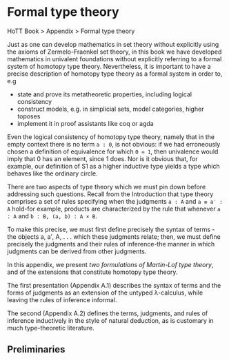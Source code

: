 # Formal type theory

HoTT Book > Appendix > Formal type theory

Just as one can develop mathematics in set theory without explicitly using the axioms of Zermelo-Fraenkel set theory, in this book we have developed mathematics in univalent foundations without explicitly referring to a formal system of homotopy type theory. Nevertheless, it is important to have a precise description of homotopy type theory as a formal system in order to, e.g
- state and prove its metatheoretic properties, including logical consistency
- construct models, e.g. in simplicial sets, model categories, higher toposes
- implement it in proof assistants like coq or agda

Even the logical consistency of homotopy type theory, namely that in the empty context there is no term `a : 0`, is not obvious: if we had erroneously chosen a definition of equivalence for which `0 ≃ 1`, then univalence would imply that 0 has an element, since 1 does. Nor is it obvious that, for example, our definition of S1 as a higher inductive type yields a type which behaves like the ordinary circle.

There are two aspects of type theory which we must pin down before addressing such questions. Recall from the Introduction that type theory comprises a set of rules specifying when the judgments `a : A` and `a ≡ a′ : A` hold-for example, products are characterized by the rule that whenever `a : A` and `b : B, (a, b) : A × B`.

To make this precise, we must first define precisely the syntax of terms - the objects a, a′, A, . . . which these judgments relate; then, we must define precisely the judgments and their rules of inference-the manner in which judgments can be derived from other judgments.

In this appendix, we present *two formulations of Martin-Lof type theory*, and of the extensions that constitute homotopy type theory. 

The first presentation (Appendix A.1) describes the syntax of terms and the forms of judgments as an extension of the untyped λ-calculus, while leaving the rules of inference informal. 

The second (Appendix A.2) defines the terms, judgments, and rules of inference inductively in the style of natural deduction, as is customary in much type-theoretic literature.

## Preliminaries
